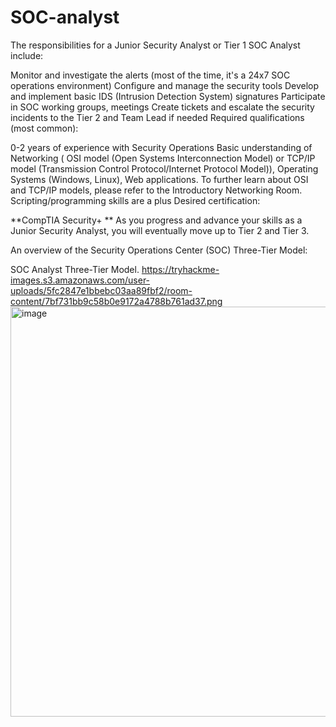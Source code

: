 # SOC-analyst
The responsibilities for a Junior Security Analyst or Tier 1 SOC Analyst include:

Monitor and investigate the alerts (most of the time, it's a 24x7 SOC operations environment)
Configure and manage the security tools
Develop and implement basic IDS (Intrusion Detection System) signatures
Participate in SOC working groups, meetings
Create tickets and escalate the security incidents to the Tier 2 and Team Lead if needed
Required qualifications (most common):

0-2 years of experience with Security Operations
Basic understanding of Networking ( OSI model (Open Systems Interconnection Model) or  TCP/IP model (Transmission Control Protocol/Internet Protocol Model)), Operating Systems (Windows, Linux), Web applications.
To further learn about OSI and TCP/IP models, please refer to the Introductory Networking Room.
Scripting/programming skills are a plus
Desired certification:

**CompTIA Security+ **
As you progress and advance your skills as a Junior Security Analyst, you will eventually move up to Tier 2 and Tier 3.

An overview of the Security Operations Center (SOC) Three-Tier Model:

SOC Analyst Three-Tier Model.
https://tryhackme-images.s3.amazonaws.com/user-uploads/5fc2847e1bbebc03aa89fbf2/room-content/7bf731bb9c58b0e9172a4788b761ad37.png<img width="1279" height="656" alt="image" src="https://github.com/user-attachments/assets/a64cfb69-1e12-4855-8671-d45021ef9386" />
